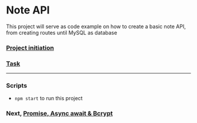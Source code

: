 # Note API
This project will serve as code example on how to create a basic note API, from creating routes until MySQL as database

### [Project initiation](init.md)
### [Task](task.md)
----------

### Scripts
- `npm start` to run this project

### Next, [Promise, Async await & Bcrypt](https://github.com/nandanugg/BasicNoteAPI/tree/bcrypt-promise-feature)